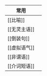 
| 常用 |  |
| ---- | ---- |
| [[比喻]] |  |
| [[无灵主语]] |  |
| [[倒装句]] |  |
| [[虚拟语气]] |  |
| [[非谓语]] |  |
| [[介词短语]] |  |
